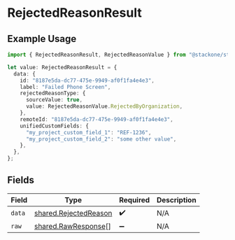 # RejectedReasonResult

## Example Usage

```typescript
import { RejectedReasonResult, RejectedReasonValue } from "@stackone/stackone-client-ts/sdk/models/shared";

let value: RejectedReasonResult = {
  data: {
    id: "8187e5da-dc77-475e-9949-af0f1fa4e4e3",
    label: "Failed Phone Screen",
    rejectedReasonType: {
      sourceValue: true,
      value: RejectedReasonValue.RejectedByOrganization,
    },
    remoteId: "8187e5da-dc77-475e-9949-af0f1fa4e4e3",
    unifiedCustomFields: {
      "my_project_custom_field_1": "REF-1236",
      "my_project_custom_field_2": "some other value",
    },
  },
};
```

## Fields

| Field                                                                 | Type                                                                  | Required                                                              | Description                                                           |
| --------------------------------------------------------------------- | --------------------------------------------------------------------- | --------------------------------------------------------------------- | --------------------------------------------------------------------- |
| `data`                                                                | [shared.RejectedReason](../../../sdk/models/shared/rejectedreason.md) | :heavy_check_mark:                                                    | N/A                                                                   |
| `raw`                                                                 | [shared.RawResponse](../../../sdk/models/shared/rawresponse.md)[]     | :heavy_minus_sign:                                                    | N/A                                                                   |